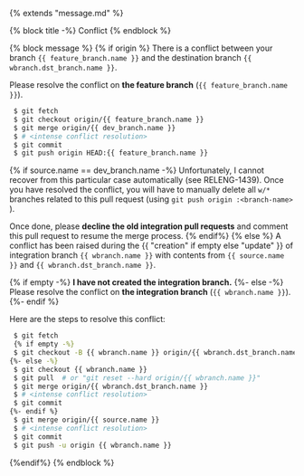 {% extends "message.md" %}

{% block title -%}
Conflict
{% endblock %}

{% block message %}
{% if origin %}
There is a conflict between your branch `{{ feature_branch.name }}` and the
destination branch `{{ wbranch.dst_branch.name }}`.

Please resolve the conflict on **the feature branch** (`{{ feature_branch.name }}`).

```bash
 $ git fetch
 $ git checkout origin/{{ feature_branch.name }}
 $ git merge origin/{{ dev_branch.name }}
 $ # <intense conflict resolution>
 $ git commit
 $ git push origin HEAD:{{ feature_branch.name }}
```

{% if source.name == dev_branch.name -%}
Unfortunately, I cannot recover from this particular case automatically (see
RELENG-1439). Once you have resolved the conflict, you will have to manually
delete all `w/*` branches related to this pull request
(using `git push origin :<branch-name> `).

Once done, please **decline the old integration pull requests** and comment
this pull request to resume the merge process.
{% endif%}
{% else %}
A conflict has been raised during the {{ "creation" if empty else "update" }} of
integration branch `{{ wbranch.name }}` with contents from `{{ source.name }}`
and `{{ wbranch.dst_branch.name }}`.

{% if empty -%}
**I have not created the integration branch.**
{%- else -%}
Please resolve the conflict on **the integration branch** (`{{ wbranch.name }}`).
{%- endif %}


Here are the steps to resolve this conflict:

```bash
 $ git fetch
 {% if empty -%}
 $ git checkout -B {{ wbranch.name }} origin/{{ wbranch.dst_branch.name }}
{%- else -%}
 $ git checkout {{ wbranch.name }}
 $ git pull  # or "git reset --hard origin/{{ wbranch.name }}"
 $ git merge origin/{{ wbranch.dst_branch.name }}
 $ # <intense conflict resolution>
 $ git commit
{%- endif %}
 $ git merge origin/{{ source.name }}
 $ # <intense conflict resolution>
 $ git commit
 $ git push -u origin {{ wbranch.name }}
```
{%endif%}
{% endblock %}
